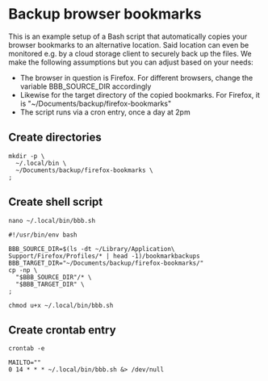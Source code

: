 # Backup browser bookmarks
This is an example setup of a Bash script that automatically copies your browser bookmarks to an alternative location. Said location can even be monitored e.g. by a cloud storage client to securely back up the files. We make the following assumptions but you can adjust based on your needs:
- The browser in question is Firefox. For different browsers, change the variable BBB_SOURCE_DIR accordingly
- Likewise for the target directory of the copied bookmarks. For Firefox, it is "~/Documents/backup/firefox-bookmarks"
- The script runs via a cron entry, once a day at 2pm

## Create directories
```shell
mkdir -p \
  ~/.local/bin \
  ~/Documents/backup/firefox-bookmarks \
;
```

## Create shell script
```shell
nano ~/.local/bin/bbb.sh
```

```shell
#!/usr/bin/env bash

BBB_SOURCE_DIR=$(ls -dt ~/Library/Application\ Support/Firefox/Profiles/* | head -1)/bookmarkbackups
BBB_TARGET_DIR="~/Documents/backup/firefox-bookmarks/"
cp -np \
  "$BBB_SOURCE_DIR"/* \
  "$BBB_TARGET_DIR" \
;
```

```shell
chmod u+x ~/.local/bin/bbb.sh
```

## Create crontab entry
```shell
crontab -e
```

```shell
MAILTO=""
0 14 * * * ~/.local/bin/bbb.sh &> /dev/null
```

